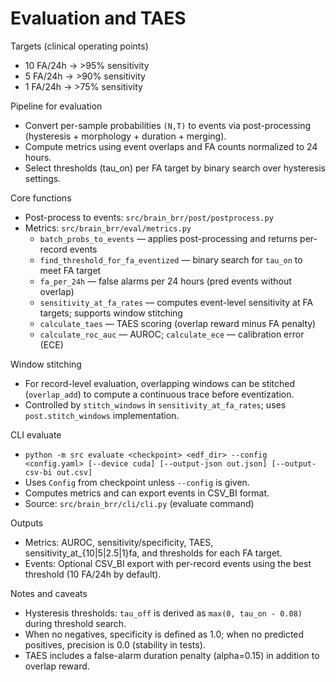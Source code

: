 # Evaluation and TAES

Targets (clinical operating points)

- 10 FA/24h → >95% sensitivity
- 5 FA/24h → >90% sensitivity
- 1 FA/24h → >75% sensitivity

Pipeline for evaluation

- Convert per-sample probabilities `(N,T)` to events via post-processing (hysteresis + morphology + duration + merging).
- Compute metrics using event overlaps and FA counts normalized to 24 hours.
- Select thresholds (tau_on) per FA target by binary search over hysteresis settings.

Core functions

- Post-process to events: `src/brain_brr/post/postprocess.py`
- Metrics: `src/brain_brr/eval/metrics.py`
  - `batch_probs_to_events` — applies post-processing and returns per-record events
  - `find_threshold_for_fa_eventized` — binary search for `tau_on` to meet FA target
  - `fa_per_24h` — false alarms per 24 hours (pred events without overlap)
  - `sensitivity_at_fa_rates` — computes event-level sensitivity at FA targets; supports window stitching
  - `calculate_taes` — TAES scoring (overlap reward minus FA penalty)
  - `calculate_roc_auc` — AUROC; `calculate_ece` — calibration error (ECE)

Window stitching

- For record-level evaluation, overlapping windows can be stitched (`overlap_add`) to compute a continuous trace before eventization.
- Controlled by `stitch_windows` in `sensitivity_at_fa_rates`; uses `post.stitch_windows` implementation.

CLI evaluate

- `python -m src evaluate <checkpoint> <edf_dir> --config <config.yaml> [--device cuda] [--output-json out.json] [--output-csv-bi out.csv]`
- Uses `Config` from checkpoint unless `--config` is given.
- Computes metrics and can export events in CSV_BI format.
- Source: `src/brain_brr/cli/cli.py` (evaluate command)

Outputs

- Metrics: AUROC, sensitivity/specificity, TAES, sensitivity_at_{10|5|2.5|1}fa, and thresholds for each FA target.
- Events: Optional CSV_BI export with per-record events using the best threshold (10 FA/24h by default).

Notes and caveats

- Hysteresis thresholds: `tau_off` is derived as `max(0, tau_on - 0.08)` during threshold search.
- When no negatives, specificity is defined as 1.0; when no predicted positives, precision is 0.0 (stability in tests).
- TAES includes a false-alarm duration penalty (alpha=0.15) in addition to overlap reward.

